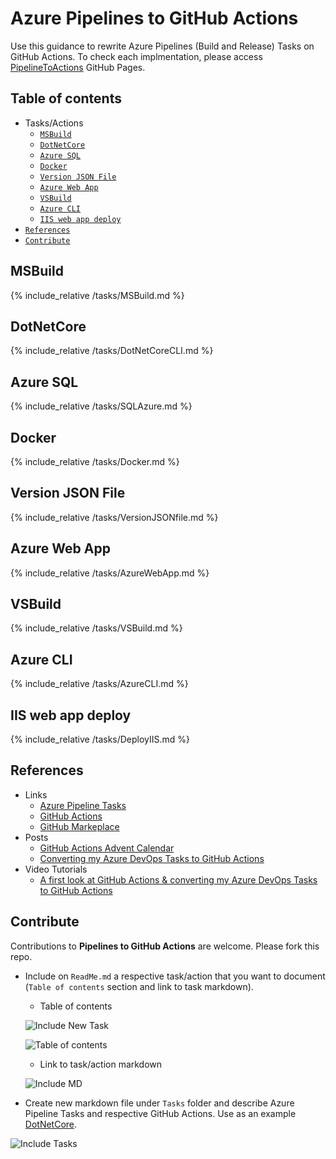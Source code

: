 # Azure Pipelines to GitHub Actions

Use this guidance to rewrite Azure Pipelines (Build and Release) Tasks on GitHub Actions.
To check each implmentation, please access [PipelineToActions](https://vinijmoura.github.io/pipelinestoactions/ ) GitHub Pages.


## Table of contents
<!--ts-->
   * Tasks/Actions
     * [`MSBuild`](#msbuild)
     * [`DotNetCore`](#dotnetcore)
     * [`Azure SQL`](#azure-sql)
     * [`Docker`](#docker)
     * [`Version JSON File`](#version-json-file)
     * [`Azure Web App`](#azure-web-app)
     * [`VSBuild`](#vsbuild)
     * [`Azure CLI`](#azure-cli)
     * [`IIS web app deploy`](#iis-web-app-deploy)
   * [`References`](#references)
   * [`Contribute`](#contribute)
<!--te-->

## MSBuild
{% include_relative /tasks/MSBuild.md %}

## DotNetCore
{% include_relative /tasks/DotNetCoreCLI.md %}

## Azure SQL
{% include_relative /tasks/SQLAzure.md %}

## Docker
{% include_relative /tasks/Docker.md %}

## Version JSON File
{% include_relative /tasks/VersionJSONfile.md %}

## Azure Web App
{% include_relative /tasks/AzureWebApp.md %}

## VSBuild
{% include_relative /tasks/VSBuild.md %}

## Azure CLI
{% include_relative /tasks/AzureCLI.md %}

## IIS web app deploy
{% include_relative /tasks/DeployIIS.md %}

## References

- Links
  - [Azure Pipeline Tasks](https://github.com/microsoft/azure-pipelines-tasks)
  - [GitHub Actions](https://github.com/features/actions)
  - [GitHub Markeplace](https://github.com/marketplace?type=actions)
- Posts
  - [GitHub Actions Advent Calendar](https://www.edwardthomson.com/blog/github_actions_advent_calendar.html)
  - [Converting my Azure DevOps Tasks to GitHub Actions](https://blogs.blackmarble.co.uk/rfennell/2019/09/10/a-first-look-at-github-action-converting-my-azure-devops-tasks-to-github-actions/)
- Video Tutorials
  - [A first look at GitHub Actions & converting my Azure DevOps Tasks to GitHub Actions](https://www.youtube.com/watch?v=e_F_4OB9Mg4&t=1627s)

## Contribute

Contributions to **Pipelines to GitHub Actions** are welcome. Please fork this repo.

- Include on `ReadMe.md` a respective task/action that you want to document (`Table of contents` section and link to task markdown).
  - Table of contents
  
   ![Include New Task](images/include-newtask.png)

   ![Table of contents](images/table-of-contents.png)

  - Link to task/action markdown
  
   ![Include MD](images/include-md.png)

- Create new markdown file under `Tasks` folder and describe Azure Pipeline Tasks and respective GitHub Actions. Use as an example [DotNetCore](/tasks/DotNetCoreCLI.md).

![Include Tasks](images/include-tasks.png)

